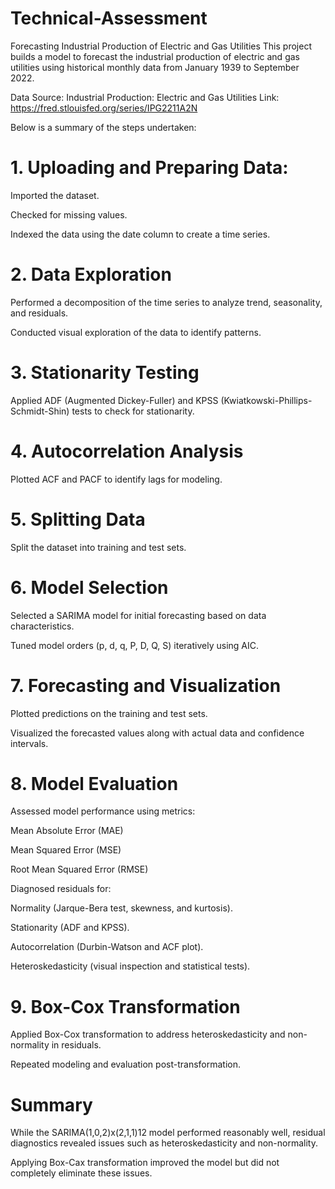 # Technical-Assessment

Forecasting Industrial Production of Electric and Gas Utilities
This project builds a model to forecast the industrial production of electric and gas utilities using historical monthly data from January 1939 to September 2022. 

Data Source: Industrial Production: Electric and Gas Utilities Link: https://fred.stlouisfed.org/series/IPG2211A2N

Below is a summary of the steps undertaken:

# 1. Uploading and Preparing Data:
Imported the dataset.

Checked for missing values.

Indexed the data using the date column to create a time series.

# 2. Data Exploration
Performed a decomposition of the time series to analyze trend, seasonality, and residuals.

Conducted visual exploration of the data to identify patterns.

# 3. Stationarity Testing
Applied ADF (Augmented Dickey-Fuller) and KPSS (Kwiatkowski-Phillips-Schmidt-Shin) tests to check for stationarity.

# 4. Autocorrelation Analysis
Plotted ACF and PACF to identify lags for modeling.

# 5. Splitting Data
Split the dataset into training and test sets.

# 6. Model Selection
Selected a SARIMA model for initial forecasting based on data characteristics.

Tuned model orders (p, d, q, P, D, Q, S) iteratively using AIC.

# 7. Forecasting and Visualization
Plotted predictions on the training and test sets.

Visualized the forecasted values along with actual data and confidence intervals.

# 8. Model Evaluation
Assessed model performance using metrics:

Mean Absolute Error (MAE)

Mean Squared Error (MSE)

Root Mean Squared Error (RMSE)

Diagnosed residuals for:

Normality (Jarque-Bera test, skewness, and kurtosis).

Stationarity (ADF and KPSS).

Autocorrelation (Durbin-Watson and ACF plot).

Heteroskedasticity (visual inspection and statistical tests).
# 9. Box-Cox Transformation
Applied Box-Cox transformation to address heteroskedasticity and non-normality in residuals.

Repeated modeling and evaluation post-transformation.

# Summary
While the SARIMA(1,0,2)x(2,1,1)12 model performed reasonably well, residual diagnostics revealed issues such as heteroskedasticity and non-normality.

Applying Box-Cax transformation improved the model but did not completely eliminate these issues.
